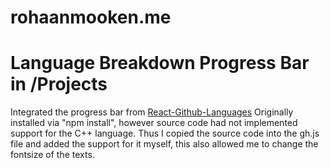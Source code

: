 # rohaanmooken.me

# Language Breakdown Progress Bar in /Projects
Integrated the progress bar from [React-Github-Languages](https://github.com/willdavsmith/react-github-languages)
Originally installed via "npm install", however source code had not implemented support for the C++ language.
Thus I copied the source code into the gh.js file and added the support for it myself, this also allowed me to change the fontsize of the texts.